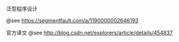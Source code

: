 
泛型程序设计


@see https://segmentfault.com/a/1190000002646193

官方译文
@see http://blog.csdn.net/explorers/article/details/454837